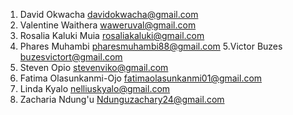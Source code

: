  

1. David Okwacha
davidokwacha@gmail.com
2. Valentine Waithera 
waweruval@gmail.com
3. Rosalia Kaluki Muia 
rosaliakaluki@gmail.com
4. Phares Muhambi 
pharesmuhambi88@gmail.com
5.Victor Buzes 
buzesvictort@gmail.com
6. Steven Opio 
stevenviko@gmail.com
7. Fatima Olasunkanmi-Ojo
fatimaolasunkanmi01@gmail.com
8. Linda Kyalo
nelliuskyalo@gmail.com
9. Zacharia Ndung'u 
Ndunguzachary24@gmail.com 
